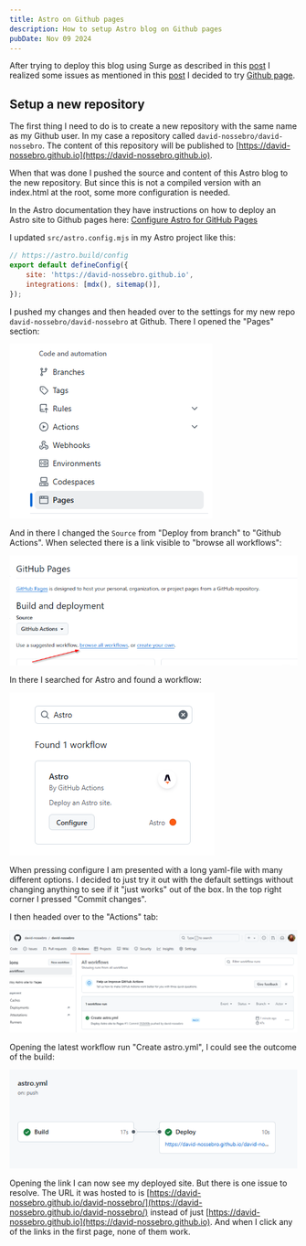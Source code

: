 ```yaml
---
title: Astro on Github pages
description: How to setup Astro blog on Github pages
pubDate: Nov 09 2024
---
```

After trying to deploy this blog using Surge as described in this [post](../deploy-static-site-to-surge/index.md) I realized some issues as mentioned in this [post](../why-surge-was-not-a-good-fit/index.md) I decided to try [Github page](https://pages.github.com/).

## Setup a new repository

The first thing I need to do is to create a new repository with the same name as my Github user. In my case a repository called `david-nossebro/david-nossebro`. The content of this repository will be published to [https://david-nossebro.github.io](https://david-nossebro.github.io).

When that was done I pushed the source and content of this Astro blog to the new repository. But since this is not a compiled version with an index.html at the root, some more configuration is needed. 

In the Astro documentation they have instructions on how to deploy an Astro site to Github pages here:
[Configure Astro for GitHub Pages](https://docs.astro.build/en/guides/deploy/github/)

I updated `src/astro.config.mjs` in my Astro project like this:

``` js
// https://astro.build/config  
export default defineConfig({  
    site: 'https://david-nossebro.github.io',
    integrations: [mdx(), sitemap()],  
});
```

I pushed my changes and then headed over to the settings for my new repo `david-nossebro/david-nossebro` at Github. There I opened the "Pages" section:

![](images/github-pages-pages.png)

And in there I changed the `Source` from "Deploy from branch" to "Github Actions". When selected there is a link visible to "browse all workflows":

![](images/browse-all-workflows-github-actions.png)

In there I searched for Astro and found a workflow:

![](images/astro-workflow-github-actions.png)

When pressing configure I am presented with a long yaml-file with many different options. I decided to just try it out with the default settings without changing anything to see if it "just works" out of the box. In the top right corner I pressed "Commit changes".

I then headed over to the "Actions" tab:

![](images/github-actions-tab.png)

Opening the latest workflow run "Create astro.yml", I could see the outcome of the build:

![](images/github-action-build-result.png)

Opening the link I can now see my deployed site. But there is one issue to resolve. The URL it was hosted to is [https://david-nossebro.github.io/david-nossebro/](https://david-nossebro.github.io/david-nossebro/) instead of just [https://david-nossebro.github.io](https://david-nossebro.github.io). And when I click any of the links in the first page, none of them work.



